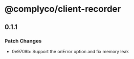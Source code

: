 # @complyco/client-recorder

## 0.1.1

### Patch Changes

- 0e9708b: Support the onError option and fix memory leak
